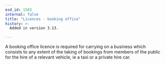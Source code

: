```yaml
---
esd_id: 1583
internal: false
title: "Licences - booking office"
history: >-
  Added in version 3.13.

---
```


A booking office licence is required for carrying on a business which consists to any extent of the taking of bookings from members of the public for the hire of a relevant vehicle, ie a taxi or a private hire car.

